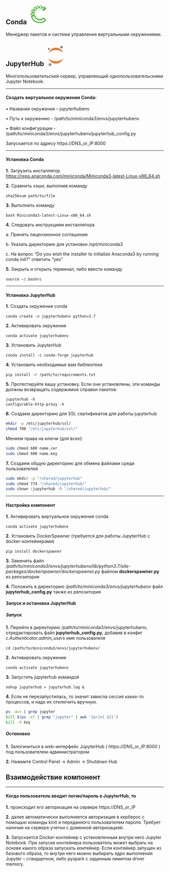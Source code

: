 ## Conda <img src="https://github.com/MacJei/mlops_platform/blob/main/images/file_type_conda_icon_130674.svg" width="64">
Менеджер пакетов и система управления виртуальными окружениями.

## JupyterHub <img src="https://github.com/MacJei/mlops_platform/blob/main/images/jupyter_logo_icon_169452.svg" width="64">
Многопользовательский сервер, управляющий однопользовательскими Jupyter Notebook. 

-----------
#### Создать виртуальное окружения Conda:

•	Название окружения – jupyterhubenv

•	Путь к окружению - /path/to/miniconda3/envs/jupyterhubenv

•	Файл конфигурации - /path/to/miniconda3/envs/jupyterhubenv/jupyterhub_config.py

Запускается по адресу https://DNS_or_IP:8000

-----------
#### Установка Conda
__1.__	Загрузить инсталлятор https://repo.anaconda.com/miniconda/Miniconda3-latest-Linux-x86_64.sh

__2.__	Сравнить хэши, выполнив команду 

`sha256sum path/to/file`

__3.__	Выполнить команду 

`bash Miniconda3-latest-Linux-x86_64.sh`

__4.__	Следовать инструкциям инсталлятора 

a.	Принять лицензионное соглашение

b.	Указать директорию для установки /opt/miniconda3

c.	На вопрос “Do you wish the installer to initialize Anaconda3 by running conda init?” ответить “yes”

__5.__	Закрыть и открыть терминал, либо ввести команду 

`source ~/.bashrc`

-----------
#### Установка JupyterHub

__1.__	Создать окружение conda 

`conda create -n jupyterhubenv python=3.7`

__2.__	Активировать окружение 

`conda activate jupyterhubenv`

__3.__	Установить JupyterHub 

`conda install -c conda-forge jupyterhub`

__4.__ Установить необходимые вам библиотеки

`pip install -r /path/to/requirements.txt`

__5.__ Протестируйте вашу установку. Если они установлены, эти команды должны возвращать содержимое справки пакетов:
```
jupyterhub -h
configurable-http-proxy -h
```

__6.__ Создаем директорию для SSL сертификатов для работы jupyterhub
```bash
mkdir -p /etc/jupyterhub/ssl/
chmod 700 "/etc/jupyterhub/ssl/"
```

Меняем права на ключи (для всех):
```bash
sudo chmod 600 name.cer
sudo chmod 600 name.key
```

__7.__ Создаем общую директорию для обмена файлами среди пользователей
```bash
sudo mkdir -p "/shared/jupyterhub"
sudo chmod 774 "/shared/jupyterhub/"
sudo chown :jupyterhub -R "/shared/jupyterhub/"
```

-----------
#### Настройка компонент
__1.__	Активировать виртуальное окружение conda

`conda activate jupyterhubenv`

__2.__	Установить DockerSpawner (требуется для работы JupyterHub с docker-контейнерами) 

`pip install dockerspawner`

__3.__	Заменить файл */path/to/miniconda3/envs/jupyterhubenv/lib/python3.7/site-packages/dockerspawner/dockerspawner.py* файлом **dockerspawner.py** из репозитория

__4.__	Положить в директорию */path/to/miniconda3/envs/jupyterhubenv* файл **jupyterhub_config.py** также из репозитория

#### Запуск и остановка JupyterHub
##### Запуск
__1.__	Перейти в директорию /path/to/miniconda3/envs/jupyterhubenv, отредактировать файл **jupyterhub_config.py**, добавив в конфиг *c.Authenticator.admin_users* имя пользователя

`cd /path/to/miniconda3/envs/jupyterhubenv/`

__2.__ Активировать окружение 

`conda activate jupyterhubenv`

__3.__ Запустить jupyterhub командой 

`nohup jupyterhub > jupyterhub.log &`

__4.__ Если не перезапустилась, то значит зависла сессия каких-то процессов, и надо их отключить вручную.
```bash
ps -aux | grep jupyter
kill $(ps -ef | grep "jupyter" | awk '{print $2}')
kill -9 key
```

##### Остановка
__1.__	Залогиниться в web-интерфейс JupyterHub ( https://DNS_or_IP:8000 ) под пользователем-администратором

__2.__	Нажмите Control Panel -> Admin -> Shutdown Hub


## Взаимодействие компонент
-----------
#### Когда пользователь вводит логин/пароль в JupyterHub, то 

__1.__	происходит его авторизация на сервере https://DNS_or_IP

__2.__	далее автоматически выполняется авторизация в керберос с помощью команды kinit и переданного пользователем пароля. Требует наличия на сервере учетки с доменной авторизацией.

__3.__	Запускается Docker-контейнер с установленным внутри него Jupyter Notebook. При запуске контейнера пользователь может выбрать на основе какого образа запускать контейнер. Если контейнер запущен из базового образа, то внутри него можно выбирать ядро выполнения Jupyter – стандартное, либо pyspark с заданным лимитом driver memory.
